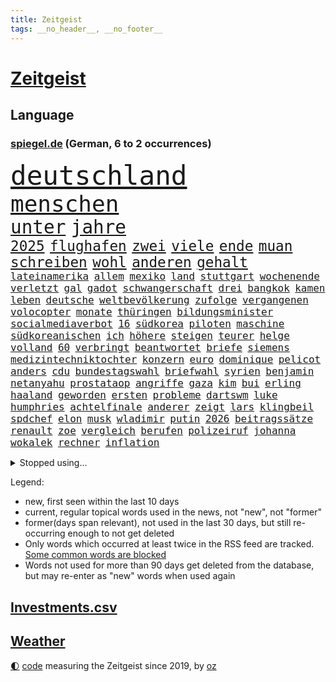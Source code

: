 ```yaml
---
title: Zeitgeist
tags: __no_header__, __no_footer__
---
```


# [Zeitgeist](https://oliz.io/zeitgeist/)

## Language

<h3><a href="https://www.spiegel.de" target="_blank">spiegel.de</a> (German, 6 to 2 occurrences)</h3>
<p style="font-family:monospace">
<span style="font-size:32pt"><a href="news_links.html#deutschland" class="current">deutschland</a></span>
<br>
<span style="font-size:27pt"><a href="news_links.html#menschen" class="current">menschen</a></span>
<br>
<span style="font-size:22pt"><a href="news_links.html#unter" class="current">unter</a></span>
<span style="font-size:22pt"><a href="news_links.html#jahre" class="current">jahre</a></span>
<br>
<span style="font-size:17pt"><a href="news_links.html#2025" class="current">2025</a></span>
<span style="font-size:17pt"><a href="news_links.html#flughafen" class="current">flughafen</a></span>
<span style="font-size:17pt"><a href="news_links.html#zwei" class="current">zwei</a></span>
<span style="font-size:17pt"><a href="news_links.html#viele" class="current">viele</a></span>
<span style="font-size:17pt"><a href="news_links.html#ende" class="current">ende</a></span>
<span style="font-size:17pt"><a href="news_links.html#muan" class="new">muan</a></span>
<span style="font-size:17pt"><a href="news_links.html#schreiben" class="current">schreiben</a></span>
<span style="font-size:17pt"><a href="news_links.html#wohl" class="current">wohl</a></span>
<span style="font-size:17pt"><a href="news_links.html#anderen" class="current">anderen</a></span>
<span style="font-size:17pt"><a href="news_links.html#gehalt" class="current">gehalt</a></span>
<br>
<span style="font-size:12pt"><a href="news_links.html#lateinamerika" class="current">lateinamerika</a></span>
<span style="font-size:12pt"><a href="news_links.html#allem" class="current">allem</a></span>
<span style="font-size:12pt"><a href="news_links.html#mexiko" class="current">mexiko</a></span>
<span style="font-size:12pt"><a href="news_links.html#land" class="current">land</a></span>
<span style="font-size:12pt"><a href="news_links.html#stuttgart" class="current">stuttgart</a></span>
<span style="font-size:12pt"><a href="news_links.html#wochenende" class="current">wochenende</a></span>
<span style="font-size:12pt"><a href="news_links.html#verletzt" class="current">verletzt</a></span>
<span style="font-size:12pt"><a href="news_links.html#gal" class="new">gal</a></span>
<span style="font-size:12pt"><a href="news_links.html#gadot" class="new">gadot</a></span>
<span style="font-size:12pt"><a href="news_links.html#schwangerschaft" class="current">schwangerschaft</a></span>
<span style="font-size:12pt"><a href="news_links.html#drei" class="current">drei</a></span>
<span style="font-size:12pt"><a href="news_links.html#bangkok" class="new">bangkok</a></span>
<span style="font-size:12pt"><a href="news_links.html#kamen" class="current">kamen</a></span>
<span style="font-size:12pt"><a href="news_links.html#leben" class="current">leben</a></span>
<span style="font-size:12pt"><a href="news_links.html#deutsche" class="current">deutsche</a></span>
<span style="font-size:12pt"><a href="news_links.html#weltbevölkerung" class="new">weltbevölkerung</a></span>
<span style="font-size:12pt"><a href="news_links.html#zufolge" class="current">zufolge</a></span>
<span style="font-size:12pt"><a href="news_links.html#vergangenen" class="current">vergangenen</a></span>
<span style="font-size:12pt"><a href="news_links.html#volocopter" class="new">volocopter</a></span>
<span style="font-size:12pt"><a href="news_links.html#monate" class="current">monate</a></span>
<span style="font-size:12pt"><a href="news_links.html#thüringen" class="current">thüringen</a></span>
<span style="font-size:12pt"><a href="news_links.html#bildungsminister" class="current">bildungsminister</a></span>
<span style="font-size:12pt"><a href="news_links.html#socialmediaverbot" class="current">socialmediaverbot</a></span>
<span style="font-size:12pt"><a href="news_links.html#16" class="current">16</a></span>
<span style="font-size:12pt"><a href="news_links.html#südkorea" class="current">südkorea</a></span>
<span style="font-size:12pt"><a href="news_links.html#piloten" class="current">piloten</a></span>
<span style="font-size:12pt"><a href="news_links.html#maschine" class="current">maschine</a></span>
<span style="font-size:12pt"><a href="news_links.html#südkoreanischen" class="current">südkoreanischen</a></span>
<span style="font-size:12pt"><a href="news_links.html#ich" class="current">ich</a></span>
<span style="font-size:12pt"><a href="news_links.html#höhere" class="current">höhere</a></span>
<span style="font-size:12pt"><a href="news_links.html#steigen" class="current">steigen</a></span>
<span style="font-size:12pt"><a href="news_links.html#teurer" class="current">teurer</a></span>
<span style="font-size:12pt"><a href="news_links.html#helge" class="new">helge</a></span>
<span style="font-size:12pt"><a href="news_links.html#volland" class="new">volland</a></span>
<span style="font-size:12pt"><a href="news_links.html#60" class="current">60</a></span>
<span style="font-size:12pt"><a href="news_links.html#verbringt" class="new">verbringt</a></span>
<span style="font-size:12pt"><a href="news_links.html#beantwortet" class="new">beantwortet</a></span>
<span style="font-size:12pt"><a href="news_links.html#briefe" class="current">briefe</a></span>
<span style="font-size:12pt"><a href="news_links.html#siemens" class="current">siemens</a></span>
<span style="font-size:12pt"><a href="news_links.html#medizintechniktochter" class="new">medizintechniktochter</a></span>
<span style="font-size:12pt"><a href="news_links.html#konzern" class="current">konzern</a></span>
<span style="font-size:12pt"><a href="news_links.html#euro" class="current">euro</a></span>
<span style="font-size:12pt"><a href="news_links.html#dominique" class="current">dominique</a></span>
<span style="font-size:12pt"><a href="news_links.html#pelicot" class="current">pelicot</a></span>
<span style="font-size:12pt"><a href="news_links.html#anders" class="current">anders</a></span>
<span style="font-size:12pt"><a href="news_links.html#cdu" class="current">cdu</a></span>
<span style="font-size:12pt"><a href="news_links.html#bundestagswahl" class="current">bundestagswahl</a></span>
<span style="font-size:12pt"><a href="news_links.html#briefwahl" class="current">briefwahl</a></span>
<span style="font-size:12pt"><a href="news_links.html#syrien" class="current">syrien</a></span>
<span style="font-size:12pt"><a href="news_links.html#benjamin" class="current">benjamin</a></span>
<span style="font-size:12pt"><a href="news_links.html#netanyahu" class="current">netanyahu</a></span>
<span style="font-size:12pt"><a href="news_links.html#prostataop" class="new">prostataop</a></span>
<span style="font-size:12pt"><a href="news_links.html#angriffe" class="current">angriffe</a></span>
<span style="font-size:12pt"><a href="news_links.html#gaza" class="current">gaza</a></span>
<span style="font-size:12pt"><a href="news_links.html#kim" class="current">kim</a></span>
<span style="font-size:12pt"><a href="news_links.html#bui" class="new">bui</a></span>
<span style="font-size:12pt"><a href="news_links.html#erling" class="new">erling</a></span>
<span style="font-size:12pt"><a href="news_links.html#haaland" class="new">haaland</a></span>
<span style="font-size:12pt"><a href="news_links.html#geworden" class="current">geworden</a></span>
<span style="font-size:12pt"><a href="news_links.html#ersten" class="current">ersten</a></span>
<span style="font-size:12pt"><a href="news_links.html#probleme" class="current">probleme</a></span>
<span style="font-size:12pt"><a href="news_links.html#dartswm" class="current">dartswm</a></span>
<span style="font-size:12pt"><a href="news_links.html#luke" class="new">luke</a></span>
<span style="font-size:12pt"><a href="news_links.html#humphries" class="new">humphries</a></span>
<span style="font-size:12pt"><a href="news_links.html#achtelfinale" class="new">achtelfinale</a></span>
<span style="font-size:12pt"><a href="news_links.html#anderer" class="current">anderer</a></span>
<span style="font-size:12pt"><a href="news_links.html#zeigt" class="current">zeigt</a></span>
<span style="font-size:12pt"><a href="news_links.html#lars" class="current">lars</a></span>
<span style="font-size:12pt"><a href="news_links.html#klingbeil" class="current">klingbeil</a></span>
<span style="font-size:12pt"><a href="news_links.html#spdchef" class="current">spdchef</a></span>
<span style="font-size:12pt"><a href="news_links.html#elon" class="current">elon</a></span>
<span style="font-size:12pt"><a href="news_links.html#musk" class="current">musk</a></span>
<span style="font-size:12pt"><a href="news_links.html#wladimir" class="current">wladimir</a></span>
<span style="font-size:12pt"><a href="news_links.html#putin" class="current">putin</a></span>
<span style="font-size:12pt"><a href="news_links.html#2026" class="current">2026</a></span>
<span style="font-size:12pt"><a href="news_links.html#beitragssätze" class="new">beitragssätze</a></span>
<span style="font-size:12pt"><a href="news_links.html#renault" class="current">renault</a></span>
<span style="font-size:12pt"><a href="news_links.html#zoe" class="new">zoe</a></span>
<span style="font-size:12pt"><a href="news_links.html#vergleich" class="current">vergleich</a></span>
<span style="font-size:12pt"><a href="news_links.html#berufen" class="current">berufen</a></span>
<span style="font-size:12pt"><a href="news_links.html#polizeiruf" class="current">polizeiruf</a></span>
<span style="font-size:12pt"><a href="news_links.html#johanna" class="new">johanna</a></span>
<span style="font-size:12pt"><a href="news_links.html#wokalek" class="new">wokalek</a></span>
<span style="font-size:12pt"><a href="news_links.html#rechner" class="current">rechner</a></span>
<span style="font-size:12pt"><a href="news_links.html#inflation" class="current">inflation</a></span>
</p>
<details>
<summary>Stopped using...</summary>
<p class="former" style="font-size:12pt">
chelsea(1531) weitgehend(1531) konfrontiert(1529) madrid(1529) nationen(1529) aufmerksamkeit(1528) beschimpft(1528) cristiano(1528) erzielt(1528) myanmar(1528) verfassungsschutz(1528) vertrag(1528) wissenschaftler(1528) krank(1527) schließen(1527) wunsch(1527) arbeitgeber(1526) beschreibt(1526) christine(1526) frankfurter(1526) zahlreichen(1526) abstimmen(1525) behörde(1525) betrug(1525) depressionen(1525) landesregierung(1525) langer(1525) wirkung(1525) bayerische(1524) engagement(1524) fischer(1524) gegenseitig(1524) illegalen(1524) militärs(1524) nummer(1524) verurteilte(1524) 5(1523) einzelne(1523) entlässt(1523) extreme(1523) schildert(1523) 33(1522) 400(1522) bitten(1522) geholfen(1522) japan(1522) lauterbach(1522) nahverkehr(1522) verteidigungsministerium(1522) 37(1521) angekommen(1521) bundesweit(1521) entdecken(1521) härter(1521) still(1521) geklärt(1520) historischen(1520) südafrika(1520) tieren(1520) wären(1520) gemeinsamen(1519) bezahlt(1518) mannes(1518) null(1518) 27(1517) album(1517) frachter(1517) sexueller(1517) umstritten(1516) berät(1515) brite(1515) nord(1515) bundestrainer(1514) frust(1514) klimapolitik(1514) produzieren(1514) aufnahme(1513) wachstum(1513) wochenlang(1513) offiziellen(1512) 3000(1511) anbieter(1511) polnische(1511) system(1511) abgebrochen(1510) beziehung(1509) gebiet(1509) park(1509) starker(1509) touristen(1509) müsste(1507) lücke(1506) vorgaben(1506) genauso(1505) führenden(1503) real(1503) überschwemmungen(1500) bäume(1498) museum(1498) ausrüstung(1496) beweise(1496) chinas(1495) erstochen(1495) größere(1495) koalitionspartner(1486) erhöhung(1484) lehrkräfte(1480) kiew(1476) überfall(1475) ungewöhnlichen(1472) schadensersatz(1459) niederländer(1421) anna(1416) politikern(1358) lediglich(1305) ausbildung(1285) vorsicht(1285) ministerin(1271) novak(1267) zerstörte(1265) arme(1259) bundesanwaltschaft(1253) russen(1246) polnischen(1229) gestern(1216) exil(1207) hoffenheim(1197) investiert(1187) spiegelkorrespondent(1178) bekräftigt(1166) ruhestand(1161) abschreckung(1157) spezielle(1155) rauswurf(1154) ostdeutschland(1137) euländer(1128) auge(1118) texte(1097) brennt(1095) erschwert(1076) überwachung(1058) verbessern(1049) gezwungen(1042) ordnet(1036) lücken(1014) unmittelbar(1006) fünften(1005) kriegsverbrechen(996) kriegsbeginn(992) locken(970) anschuldigungen(966) verärgert(953) unterlag(943) kai(935) verzweiflung(935) sprung(917) youtube(916) fahrgäste(909) grün(903) wissenschaft(893) genauer(891) erdbeben(886) offizielle(861) psychischen(860) extremisten(849) antarktis(842) verfassungsgericht(832) farben(831) erzielte(829) auseinander(824) feierten(819) beobachter(815) persönlichen(802) zweifeln(794) freundschaft(793) knappe(791) desinformation(787) autohersteller(778) äußerung(767) reißen(755) gesprengt(754) düster(753) gedroht(747) lauter(747) verbrenner(746) deutschlandticket(742) anscheinend(741) djokovic(739) check(735) dfbelf(735) hauses(735) text(735) hinnehmen(732) traut(730) jerusalem(722) praxis(719) aggressiv(715) wand(695) bewahren(692) landwirte(692) miete(691) vorstandschef(689) bremst(679) filmen(678) lauf(672) wahlsieger(667) rostock(659) vereinten(655) wegner(654) ankommen(648) wagenknechts(644) laune(641) gewartet(636) fußballverband(611) behaupten(610) übergriff(607) alexandra(606) deutlicher(603) festival(603) hoeneß(599) sichere(599) härtere(597) eingeschlagen(596) grundlage(594) uli(581) terrorismus(577) spektakulären(571) naturschutz(568) beruft(559) mysteriöse(556) popp(556) open(555) brasiliens(550) marschflugkörper(546) preiserhöhung(536) stellvertretende(536) überlegen(535) anderthalb(526) entscheidende(524) schmidt(524) saßen(523) klassische(513) metropole(512) eauto(511) seele(511) strenger(510) winfried(509) psyche(500) ergebnissen(498) argentiniens(493) erschweren(492) unerwartet(492) boykott(489) verglichen(485) verkehrsunfall(482) chancenlos(480) kandidiert(480) sprachen(480) us(479) israeli(476) verfolgung(475) dient(468) zypern(467) bbc(463) gewechselt(460) mittelfeld(457) 99(454) eingeschränkt(451) horst(446) archäologen(445) jüdischen(443) eustaaten(442) strafgerichtshof(442) kehrtwende(441) schenkt(436) affen(435) absicht(428) gedächtnis(428) nächte(424) streifenwagen(424) versuche(423) mars(420) geiseln(416) unterscheidet(416) 1100(415) 1990(412) propalästinensische(412) israelischem(411) reagierten(409) hamasanführer(408) interne(407) wahlsieg(406) attraktiver(404) neonazis(404) staatssekretärin(399) aussetzen(396) usschauspieler(392) abfall(390) zeitgemäß(389) joel(386) tim(386) barbara(385) erfahrung(385) freitagmorgen(385) getrunken(384) bären(382) gestritten(382) kostenlos(382) stone(382) kündigungen(376) bereichen(373) autokonzern(370) gesichter(370) po(365) sharon(365) umstrittenes(362) abgeordneter(361) roberts(355) reparieren(354) fortschritte(353) ambitionen(352) toni(349) kroos(348) umfangreiche(346) anzugreifen(344) kinderpornografie(343) vorliegt(343) vincent(339) melanie(338) besonderes(335) brandenburgischen(335) gleichberechtigung(335) ordentlich(333) zählte(333) firmenchef(332) onlineplattform(330) landsmann(328) format(327) spiegelredakteur(325) holten(323) gegensteuern(322) bestürzt(321) notlandung(319) meister(318) wüste(318) charlotte(317) musikerin(317) finanzielle(316) elton(315) staub(313) manipulation(312) shein(311) merkels(310) rettete(310) hummels(307) mats(307) bronze(303) wirecard(303) gefälschter(302) trainers(301) inakzeptabel(300) vizepräsidentin(300) bundestagsabgeordnete(299) landtagswahl(299) vorgesehen(298) siegtreffer(297) angeordnet(296) gefeuert(296) zwölfjähriger(296) schwerverletzte(293) 58(292) emojis(292) bestellen(291) raf(291) autofahrerin(290) blau(290) ideologie(288) zoo(286) änderte(286) djirsarai(285) haustür(285) kostenlosen(285) gewalttat(283) blitz(282) planung(282) sprang(282) wirtschaftskrise(282) agenten(281) möglichkeit(281) schweigegeldprozess(281) lüge(279) meistertitel(278) hochstapler(277) kitas(277) aktualisiert(274) marihuana(273) ali(269) khamenei(269) ersatz(268) indirekt(267) singapur(267) schnellste(266) verurteilter(266) kaputt(265) intensiv(264) strafzölle(261) augenhöhe(259) wirklichkeit(258) entführt(257) iga(256) świątek(256) aktie(255) tennisspielerin(255) getreten(254) kretschmann(254) nicola(254) km/h(253) josh(252) thyssenkrupp(252) arbeitszeiten(251) therapie(251) gutachten(250) menschenrechtler(249) empfinden(248) ernannt(248) leichten(248) rüstungskonzern(248) 1974(246) angebote(245) polizistin(244) statistische(244) zehntausend(244) alias(243) arbeitszeit(242) einschränken(242) denkbar(241) gesammelt(241) üblich(241) ostküste(240) zivilgesellschaft(240) beseitigen(237) obdachlosen(234) spdspitze(234) technischen(234) witz(234) fronten(233) parteispitze(233) wohnungsnot(232) hochhaus(231) publikums(231) unglücklich(231) hauskauf(230) immobilienkauf(230) vorstellung(230) klug(229) angelegte(228) immobilie(227) szenarien(227) wittert(227) massensterben(226) depression(225) beck(224) stahl(224) gekippt(223) normalität(223) überflutungen(223) blüht(222) fahrern(222) islam(222) erdgas(221) stephen(221) wohnungslose(221) behindern(220) klang(219) bundeskabinett(218) nadal(218) heiße(217) stalking(217) gewusst(213) landeten(213) vollen(213) vorfalls(213) packt(211) beirut(208) me(208) reiz(208) heimatstadt(207) reul(207) heimatmarkt(206) mitstreiter(206) brutalen(204) kfrage(204) nirgendwo(203) 39jährige(202) umständen(202) gehackt(199) hilton(199) gallant(196) yoav(196) weicht(195) breiten(194) befragen(193) exmanager(193) führer(193) feinde(192) kulturschaffende(192) münchens(192) erschießen(190) blitzeinschlag(189) demi(189) schwarzwald(189) bildungsministerium(188) grand(188) schlägerei(187) unlösbare(186) wagenknechtpartei(185) kompany(184) dinosaurier(183) josé(183) matthew(183) ägyptischen(183) gemeint(182) litt(182) gebissen(181) bezahlbare(180) unzufrieden(180) glaubwürdigkeit(177) harris(177) netflixdoku(177) stationen(177) vollrausch(177) zoff(177) axel(176) herein(176) lauterbachs(176) schwächer(176) marina(175) rechtem(173) situationen(173) aufgewachsen(171) beliebten(171) arabische(170) stream(170) bewahrt(169) hochrechnungen(168) städtetrip(168) basketballer(167) fördergelder(166) gerichtet(166) nachträglich(166) sprengung(166) unsicher(164) hisbollahmiliz(160) danke(159) emmy(159) dates(158) fünfmal(158) abriss(156) galaxie(156) renten(156) versteigerung(156) auftritten(155) telefon(155) verfassungsrechtler(155) östliche(154) 49euroticket(153) funktionen(152) steuert(152) stromausfällen(152) weitreichende(152) firmenpleiten(150) flughafens(150) viereinhalb(150) gere(149) verbrennern(149) starkem(148) gefühlen(147) katzen(147) siebte(147) ernstvolker(146) kandidieren(146) kulturelle(146) verräter(146) zutiefst(146) kalkül(145) richtungen(145) zweijähriger(145) auftrieb(143) ansehen(142) brilliert(142) samsung(142) stiehlt(142) waggon(142) breit(141) engländer(141) gesetzen(141) kochinstitut(141) feind(140) gleichgültigkeit(140) untergang(139) kanzlerkandidatur(138) langstreckenwaffen(138) notfalls(138) anlegern(137) philippinischen(137) adele(135) ungemütlich(135) follower(134) frisches(134) clankriminalität(133) haaren(133) verpflichtung(133) emmys(132) komplizierte(132) alabama(131) geschwächt(131) vorstellt(131) absolviert(130) allzu(130) heldin(129) klimakonferenz(129) ron(129) altem(128) berufsalltag(128) frontal(128) indizien(128) nächstes(128) unbeliebten(128) ächzt(128) aids(127) einstigen(127) flammt(127) trübt(127) masche(126) northvolt(126) präsidentschaftswahlen(126) sozialdemokrat(126) versinkt(126) beschrieb(125) karim(125) kubicki(125) zerwürfnis(125) marianne(124) einrichtung(122) hasste(122) klappen(122) metin(122) sitzung(122) verfechter(122) brandenburgs(121) eigens(121) caroline(120) dhl(120) distanzieren(120) afghanischen(119) gigantischer(119) matt(119) roadtrip(119) kandidatin(118) sperrt(118) liefen(117) taucher(117) wirren(116) hauptquartier(115) misstrauen(115) wahrgenommen(115) überholmanöver(115) bizarre(114) hetze(114) eisbären(113) ermordung(113) felipe(113) gnadenlos(113) krönt(112) punktet(112) drohender(111) khan(111) kuba(111) strafverfolgung(111) übelkeit(111) fassade(110) ausgebildeten(109) cbs(109) gange(109) ops(109) begibt(107) júnior(107) teilnehmenden(107) unterbringung(107) vinícius(107) abgesetzt(106) plante(106) aachen(105) zurecht(105) überwachen(105) stadtteil(104) male(103) südlibanon(103) waffenlager(103) geschaffen(102) medikamenten(102) nutzerinnen(102) tobte(102) tournee(102) explodierte(101) liege(101) friday(100) hassnachrichten(100) tolle(100) ungewissen(100) waschen(100) bayesian(98) donnerstagmorgen(98) gesunkene(98) überflüssig(98) autonomen(97) feuerball(97) retrospektive(97) verwickelt(97) müde(96) offenbarung(96) wiederbelebt(96) achtung(95) gravierend(95) ihrerseits(95) krankenhäusern(95) agrarminister(93) anzahl(93) emirate(93) jannik(93) nbalegende(93) todes(93) tüv(93) holstein(92) kleinkind(92) mitarbeiterinnen(92) parteifreund(92) umweltschutz(92) verdrängen(92) überwacht(92) doping(91) elften(91) magische(91) markige(91) marktwirtschaft(91) riechen(91) sexualdelikt(91) sweet(91) wiederholung(91) drogeneinfluss(90) entfernung(90) liebhaber(90) louise(90) makel(90) monatelange(90) nacken(90) prügelattacke(90) regierungsmitglieder(90) thriller(90) einfahrt(89) logan(89) momentum(89) operieren(89) welttournee(89) geweigert(88) metas(88) pflichten(88) raubüberfall(88) schieflage(88) schöpfte(88) wertet(88) wmgürtel(88) frohms(87) hamann(87) merle(87) queensland(87) ralph(87) schwersten(87) westlicher(87) aleksandar(86) betreuen(86) doku(86) lauten(86) lebensgefühl(86) lehrreich(86) liam(86) nasser(86) pavlović(86) wolfsburger(86) cyberangriffe(85) di(85) durchgewunken(85) ertrag(85) hanau(85) krimineller(85) anderson(84) felder(84) karina(84) anwesenheit(83) carey(83) etabliert(83) exstaatssekretärin(83) freigestellt(83) reptilien(83) übergibt(83) 112(82) einkaufen(82) frachtschiff(82) kurt(82) zielt(82) absurder(81) amann(81) dauerten(81) ehre(81) gescheiterten(81) mariah(81) politikwissenschaftler(81) spiegelchefredakteurin(81) strompreisbremse(81) eindämmen(80) gewagt(80) interessant(80) kanzlerfrage(80) mobiltelefon(80) nachbarstaaten(80) politologe(80) stärkt(80) annäherung(79) ehemänner(79) hungerkrise(79) höherem(79) reißleine(79) storm(79) tausendmal(79) airpods(78) erholung(78) erstarken(78) gekappt(78) hadert(78) schlugen(78) schwindel(78) strukturen(78) u(78) angriffskrieges(77) australischen(77) diplomatie(77) direkte(77) fremde(77) hunden(77) janis(77) joplin(77) kohfeldt(77) lagarde(77) meetings(77) psg(77) abgeschafft(76) ausgerichtet(76) beeinflusst(76) beispiellosen(76) milde(76) māori(76) nachgegeben(76) segnet(76) traumhaus(76) überdreht(76) 02(75) co₂grenzwerte(75) pablo(75) antisemitisch(74) exdortmunder(74) häme(74) kenntnis(74) verhaften(74) vizeregierungschef(74) zerrüttet(74) 87(73) ernste(73) nachbarländern(73) versäumte(73) 550000(72) fahrwasser(72) solo(72) starshiprakete(72) bedrängt(71) kreuzberg(71) meistert(71) unbeeindruckt(71) wetten(70) zugute(70) alljährlich(69) banden(69) beeindruckend(69) geliebte(69) goretzka(69) julis(69) kühl(69) libanesische(69) monats(69) musikvideo(69) rabbiner(69) rasante(69) statuen(69) bestand(68) erarbeiten(68) fell(68) gutgehen(68) männchen(68) nächstgelegenen(68) xinjiang(68) aussteht(67) diversität(67) gecko(67) häckel(67) nathalie(67) nikolas(67) saal(67) town(67) beitragen(66) brille(66) geschadet(66) krefeld(66) niedergang(66) planet(66) rennstall(66) scott(66) spitzenmann(66) walter(66) baerbocks(65) burg(65) konten(65) romantische(65) schiitischen(65) sexualisierte(65) usgeschäft(65) kran(64) regulär(64) strackzimmermann(64) unoorganisation(64) week(64) zdfserie(64) ardvorsitzender(63) bringe(63) edward(63) freigabe(63) fuck(63) gniffke(63) jusos(63) photographer(63) rodri(63) year(63) abgesehen(62) burghausen(62) direction(62) intervention(62) nahende(62) sexistische(62) techbranche(62) wölfen(62) afdverbotsverfahren(61) car(61) industrienationen(61) oberstes(61) passen(61) seitlich(61) tatjana(61) teevs(61) rostocker(60) umweltschädlich(60) vegas(60) verspätete(60) fayed(59) gefertigt(59) güterzug(59) heutzutage(59) interkontinentalrakete(59) magyar(59) millionenschweres(59) pauschal(59) péter(59) spotten(59) sven(59) terrorattacke(59) ausgrenzung(58) bedenkliche(58) cdu/csufraktion(58) einzigen(58) parkplätze(58) renommierte(58) schlaganfall(58) bewirken(57) grünheide(57) li(57) nachfolgers(57) stralsund(57) teslafabrik(57) befestigt(56) beiruts(56) minimal(56) mächtigsten(56) polizeiwagen(56) schiiten(56) shishabar(55) t(55) verteidigte(55) angeben(54) chefwechsel(54) disneyland(54) umweltverschmutzung(54) werkstatt(54) musikalischen(53) ehrgeizig(52) gegnern(52) geplanter(52) kraftfahrtbundesamt(52) 750(51) düsteres(51) gesellschaftlich(51) identifizieren(51) kitzingen(51) kot(51) rekordumsatz(51) teherans(51) tennislegende(51) durchkreuzt(50) endgültige(50) entführen(50) verkehrs(50) wildlife(50) anreiz(49) fatih(49) prosor(49) vertrauensvolle(49) zugausfälle(49) göttingen(48) isolation(48) outback(48) panzerglas(48) strafzöllen(48) tolan(48) unipräsident(48) wittern(48) attraktivität(47) langlebigkeit(47) panikattacken(47) phasen(47) rabbi(47) startelf(47) afdabgeordneten(46) amerikanischer(46) gras(46) parteivize(46) podolski(46) scheiden(46) atomwaffen(45) sichtbaren(45) vorstandsvorsitzende(45) forderten(44) klimaforscher(44) l(44) lyle(44) menendez(44) newjeans(44) schäumt(44) verlängerung(44) weltklimakonferenz(44) altmodisch(43) beschränken(43) busse(43) hollywoodschauspielerin(43) referendum(43) beförderungen(42) brombeerkoalition(42) minecraft(42) missfallen(42) parteikollegen(42) schrittweise(42) selbstverständlichkeit(42) verbleib(42) 37jährige(41) akkuschrauber(41) notfälle(41) usverteidigungsminister(41) australian(40) dunkeln(40) fdpvize(40) liegend(40) millionenbetrag(40) tal(40) zücken(40) no(39) ultimatum(39) 20jährige(38) absichtlich(38) android(38) bösartige(38) einsparen(38) gewalthilfegesetz(38) koalitionsverhandlungen(38) längerem(38) treibstoff(38) umwege(38) unhöflich(38) chiefs(37) flutkatastrophe(37) jva(37) krankenstände(37) makes(37) massenarbeitslosigkeit(37) staatsverschuldung(37) tumult(37) arbeitsmarktexperten(36) gerhard(36) justizopfer(36) puren(36) ringt(36) unfällen(36) zivilisation(36) beratung(35) umgeben(35) badenwürttembergs(34) leib(34) payne(34) raschen(34) reunion(34) tauscht(34) ökonom(34) kliniken(33) krankenhausreform(33) odessa(33) sexualisierter(33) zusammenrücken(33) polizeiwache(32) rocken(32) schwäbische(32) jamshid(31) schlauer(31) sharmahd(31) vorherrschaft(31) göttinger(30) industriestaaten(30) jemenitische(30) totale(30) überfallen(30) bürgermeisters(29) einnehmen(29) glücksfall(29) effizient(28) erzgebirge(28) knickt(28) neuauszählung(28) premierleagueklub(28) suizidgedanken(28) abifeier(27) aufnehmen(27) entschluss(27) nutzern(27) streben(27) töne(27) ulf(27) verlogen(27) verunreinigtes(27) bosch(26) latif(25) meeting(25) mojib(25) silvesternacht(25) a94(24) gelüftet(24) königspaar(24) letizia(24) morddrohung(24) quoten(24) sheinbaum(24) tradwives(24) unternehmerin(24) bruttoinlandsprodukt(23) entgleist(23) fluteten(23) gebackene(23) historischem(23) tauchern(23) vorquartal(23) vwbetriebsrat(23) fraktionschef(22) jonathan(22) ruhig(22) schläge(22) überbieten(22) überziehen(22) gegenstände(21) geschicke(21) giegold(21) kapituliert(21) kindergarten(21) reduzierung(21) beauftragten(20) beschränkt(20) europäisch(20) hackerangriffe(20) trumpunterstützer(20) bereitschaft(19) braut(19) charlie(19) cop29(19) durchbringen(19) gefängnissen(19) index(19) personell(19) projekts(19) verurteilen(19) anbietern(18) exfinanzminister(18) frauenhäuser(18) kabarett(18) lehrermangel(18) lupe(18) pga(18) projekten(18) scharfer(18) schnelligkeit(18) stimmungstief(18) werbekampagne(18) admiral(17) bijan(17) energieunternehmen(17) lebensqualität(17) queeren(17) suspendiert(17) unverständnis(17) belasten(16) ferne(16) guardiolas(16) klimagipfels(16) luxon(16) zerreißprobe(16) 34jähriger(15) bittere(15) exrafterroristin(15) schwache(15) dastehen(14) dating(14) führungsposition(14) klimakonferenzen(14) murray(14) neuesten(14) shortcut(14) dday(13) dubiosen(13) hindernis(13) ministerien(13) männlichen(13) rechtsradikalen(13) tattoos(13) wertheim(13) wichtigstes(13) wiese(13) airbnb(12) enthüllungen(12) fängen(12) klimaschützer(12) managerinnen(12) muttergesellschaft(12) rechtsexperte(12) stärkung(12) datenverbindungen(11) energieinfrastruktur(11) entließ(11) glatt(11) onlyfans(11) verschwanden(11)
</p>
</details>
<p>Legend:
<ul>
<li><span class="new">new</span>, first seen within the last 10 days</li>
<li><span class="current">current</span>, regular topical words used in the news, not "new", not "former"</li>
<li><span class="former">former(days span relevant)</span>, not used in the last 30 days, but still re-occurring enough to not get deleted</li>
<li>Only words which occurred at least twice in the RSS feed are tracked. <a href="language/filters.py">Some common words are blocked</a></li>
<li>Words not used for more than 90 days get deleted from the database, but may re-enter as "new" words when used again</li>
</ul>
</p>

## [Investments](investments.html)[.csv](investments.csv)

## [Weather](weather.html)

<footer>
<a href="javascript:toggleTheme()" class="nav">🌓</a>
<a href="https://github.com/ooz/zeitgeist">code</a> measuring the Zeitgeist since 2019, by <a href="https://oliz.io">oz</a>
</footer>
